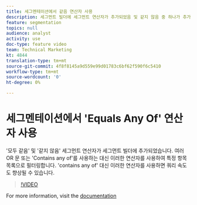 ```yaml
---
title: 세그멘테이션에서 같음 연산자 사용
description: 세그먼트 빌더에 세그먼트 연산자가 추가되었음 및 같지 않음 중 하나가 추가되었습니다. 여러 OR 문 또는 Contains any of를 사용하는 대신 이러한 연산자를 사용하여 특정 항목 목록으로 필터링합니다. contains any of 대신 이러한 연산자를 사용하면 쿼리 속도도 향상될 수 있습니다.
feature: segmentation
topics: null
audience: analyst
activity: use
doc-type: feature video
team: Technical Marketing
kt: 4844
translation-type: tm+mt
source-git-commit: 4f8f8145a9d559e99d01783c6bf62f590f6c5410
workflow-type: tm+mt
source-wordcount: '0'
ht-degree: 0%

---
```



# 세그멘테이션에서 &#39;Equals Any Of&#39; 연산자 사용

&#39;모두 같음&#39; 및 &#39;같지 않음&#39; 세그먼트 연산자가 세그먼트 빌더에 추가되었습니다. 여러 OR 문 또는 &#39;Contains any of&#39;를 사용하는 대신 이러한 연산자를 사용하여 특정 항목 목록으로 필터링합니다. &#39;contains any of&#39; 대신 이러한 연산자를 사용하면 쿼리 속도도 향상될 수 있습니다.

>[!VIDEO](https://video.tv.adobe.com/v/32960/?quality=12)

For more information, visit the [documentation](https://docs.adobe.com/content/help/en/analytics/components/segmentation/segment-reference/seg-operators.html)
